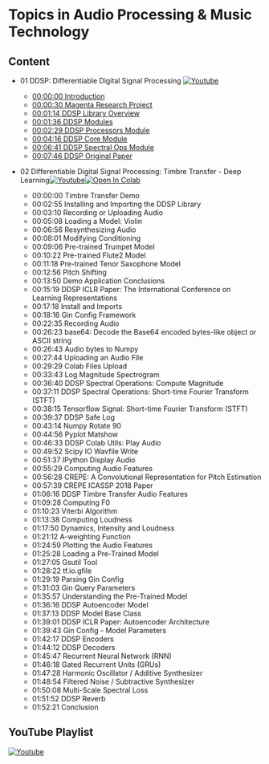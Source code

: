 # Topics in Audio Processing &amp; Music Technology

## Content
- 01 DDSP: Differentiable Digital Signal Processing [![Youtube](https://badgen.net/badge/Launch/on%20YouTube/red?icon=terminal)](https://youtu.be/EXz1TJQ-hSo)
  - [00:00:00 Introduction](https://www.youtube.com/watch?v=EXz1TJQ-hSo&list=PL6QnpHKwdPYjYtJf8afYK0XQwFglxyjID&index=1&t=0s)
  - [00:00:30 Magenta Research Project](https://www.youtube.com/watch?v=EXz1TJQ-hSo&list=PL6QnpHKwdPYjYtJf8afYK0XQwFglxyjID&index=1&t=30s)
  - [00:01:14 DDSP Library Overview](https://www.youtube.com/watch?v=EXz1TJQ-hSo&list=PL6QnpHKwdPYjYtJf8afYK0XQwFglxyjID&index=1&t=74s)
  - [00:01:36 DDSP Modules](https://www.youtube.com/watch?v=EXz1TJQ-hSo&list=PL6QnpHKwdPYjYtJf8afYK0XQwFglxyjID&index=1&t=96s)
  - [00:02:29 DDSP Processors Module](https://www.youtube.com/watch?v=EXz1TJQ-hSo&list=PL6QnpHKwdPYjYtJf8afYK0XQwFglxyjID&index=1&t=149s)
  - [00:04:16 DDSP Core Module](https://www.youtube.com/watch?v=EXz1TJQ-hSo&list=PL6QnpHKwdPYjYtJf8afYK0XQwFglxyjID&index=1&t=256s)
  - [00:06:41 DDSP Spectral Ops Module](https://www.youtube.com/watch?v=EXz1TJQ-hSo&list=PL6QnpHKwdPYjYtJf8afYK0XQwFglxyjID&index=1&t=401s)
  - [00:07:46 DDSP Original Paper](https://www.youtube.com/watch?v=EXz1TJQ-hSo&list=PL6QnpHKwdPYjYtJf8afYK0XQwFglxyjID&index=1&t=466s)

- 02 Differentiable Digital Signal Processing: Timbre Transfer - Deep Learning[![Youtube](https://badgen.net/badge/Launch/on%20YouTube/red?icon=terminal)](https://youtu.be/ZwZMIKagPlU)<a href="https://colab.research.google.com/github/GuitarsAI/TopicsInAudioAndMusicTech/blob/main/timbre_transfer.ipynb" target="_blank"><img src="https://colab.research.google.com/assets/colab-badge.svg" alt="Open In Colab"/></a>
  - 00:00:00 Timbre Transfer Demo
  - 00:02:55 Installing and Importing the DDSP Library
  - 00:03:10 Recording or Uploading Audio
  - 00:05:08 Loading a Model: Violin
  - 00:06:56 Resynthesizing Audio
  - 00:08:01 Modifying Conditioning
  - 00:09:06 Pre-trained Trumpet Model
  - 00:10:22 Pre-trained Flute2 Model
  - 00:11:18 Pre-trained Tenor Saxophone Model
  - 00:12:56 Pitch Shifting 
  - 00:13:50 Demo Application Conclusions
  - 00:15:19 DDSP ICLR Paper: The International Conference on Learning Representations
  - 00:17:18 Install and Imports
  - 00:18:16 Gin Config Framework
  - 00:22:35 Recording Audio
  - 00:26:23 base64: Decode the Base64 encoded bytes-like object or ASCII string
  - 00:26:43 Audio bytes to Numpy
  - 00:27:44 Uploading an Audio File
  - 00:29:29 Colab Files Upload
  - 00:33:43 Log Magnitude Spectrogram
  - 00:36:40 DDSP Spectral Operations: Compute Magnitude
  - 00:37:11 DDSP Spectral Operations: Short-time Fourier Transform (STFT)
  - 00:38:15 Tensorflow Signal: Short-time Fourier Transform (STFT)
  - 00:39:37 DDSP Safe Log
  - 00:43:14 Numpy Rotate 90
  - 00:44:56 Pyplot Matshow
  - 00:46:33 DDSP Colab Utils: Play Audio
  - 00:49:52 Scipy IO Wavfile Write
  - 00:51:37 IPython Display Audio
  - 00:55:29 Computing Audio Features
  - 00:56:28 CREPE: A Convolutional Representation for Pitch Estimation
  - 00:57:39 CREPE ICASSP 2018 Paper
  - 01:06:16 DDSP Timbre Transfer Audio Features
  - 01:09:28 Computing F0
  - 01:10:23 Viterbi Algorithm
  - 01:13:38 Computing Loudness
  - 01:17:50 Dynamics, Intensity and Loudness
  - 01:21:12 A-weighting Function
  - 01:24:59 Plotting the Audio Features
  - 01:25:28 Loading a Pre-Trained Model
  - 01:27:05 Gsutil Tool
  - 01:28:22  tf.io.gfile
  - 01:29:19 Parsing Gin Config
  - 01:31:03 Gin Query Parameters
  - 01:35:57 Understanding the Pre-Trained Model
  - 01:36:16 DDSP Autoencoder Model
  - 01:37:13 DDSP Model Base Class
  - 01:39:01 DDSP ICLR Paper: Autoencoder Architecture
  - 01:39:43 Gin Config - Model Parameters
  - 01:42:17 DDSP Encoders
  - 01:44:12 DDSP Decoders
  - 01:45:47 Recurrent Neural Network (RNN)
  - 01:46:18 Gated Recurrent Units (GRUs)
  - 01:47:28 Harmonic Oscillator / Additive Synthesizer
  - 01:48:54 Filtered Noise / Subtractive Synthesizer
  - 01:50:08 Multi-Scale Spectral Loss
  - 01:51:52  DDSP Reverb
  - 01:52:21 Conclusion

## YouTube Playlist
 [![Youtube](https://badgen.net/badge/Launch/on%20YouTube/red?icon=terminal)](https://youtube.com/playlist?list=PL6QnpHKwdPYjYtJf8afYK0XQwFglxyjID)
